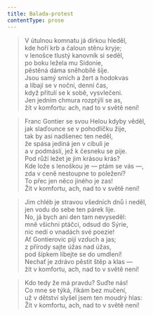 ```yaml
---
title: Balada-protest
contentType: prose
---
```


> V útulnou komnatu já dírkou hleděl,  
> kde hoří krb a čaloun stěnu kryje;  
> v lenošce tlustý kanovník si seděl,  
> po boku ležela mu Sidonie,  
> pěstěná dáma sněhobílé šíje.  
> Jsou samý smích a žert a hodokvas  
> a líbají se v noční, denní čas,  
> když přitulí se k sobě, vysvlečeni.  
> Jen jedním chmura rozptýlí se as,  
> žít v komfortu: ach, nad to v světě není!

> Franc Gontier se svou Helou kdyby věděl,  
> jak slaďounce se v pohodlíčku žije,  
> tak by asi nadšenec ten neděl,  
> že spása jediná jen v cibuli je  
> a v podmáslí, jež k česneku se pije.  
> Pod růží ležet je jim krásou krás?  
> Kde lože s lenoškou je — ptám se vás —,  
> zda v ceně nestoupne to poležení?  
> To přec jen něco jiného je zas!  
> Žít v komfortu, ach, nad to v světě není!

> Jim chléb je stravou všedních dnů i neděl,  
> jen vodu do sebe ten párek lije.  
> No, já bych ani den tam nevyseděl:  
> mně všichni ptáčci, odsud do Sýrie,  
> nic nedí o vnadách své poezie!  
> Ať Gontierovic pijí vzduch a jas;  
> z přírody sajte úžas nad úžas,  
> pod šípkem líbejte se do umdlení!  
> Nechať je zdrávo pěstit štěp a klas —  
> žít v komfortu, ach, nad to v světě není!

> Kdo tedy že má pravdu? Suďte nás!  
> Co mne se týká, říkám bez mučení,  
> už v dětství slyšel jsem ten moudrý hlas:  
> Žít v komfortu, ach, nad to v světě není!
